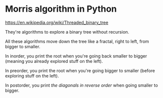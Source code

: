 # Morris algorithm in Python

https://en.wikipedia.org/wiki/Threaded_binary_tree

They're algorithms to explore a binary tree without recursion.

All these algorithms move down the tree like a fractal,
right to left, from bigger to smaller.

In inorder, you print the root when you're going back smaller
to bigger (meaning you already explored stuff on the left).

In preorder, you print the root when you're going
bigger to smaller (before exploring stuff on the left).

In postorder, you print _the diagonals in reverse order_
when going smaller to bigger.
